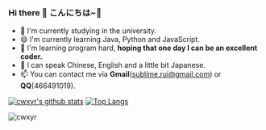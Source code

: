 ### Hi there 👋 こんにちは~🎈

<!--
**cwxyr/cwxyr** is a ✨ _special_ ✨ repository because its `README.md` (this file) appears on your GitHub profile.

Here are some ideas to get you started:

![profile](https://cdn2.sublimerui.top/2020/12/09/b7a9d6d2df001.jpeg)
![profile](https://cdn2.sublimerui.top/2020/10/11/00ed4f7376d3b.png)
-->

- 🔭 I'm currently studying in the university.
- 😄 I'm currently learning Java, Python and JavaScript.
- 🍗 I'm learning program hard, **hoping that one day I can be an excellent coder.**
- 💬 I can speak Chinese, English and a little bit Japanese.
- 📫 You can contact me via **Gmail**(sublime.rui@gmail.com) or **QQ**(466491019).

[![cwxyr's github stats](https://github-readme-stats.vercel.app/api?username=cwxyr&hide_title=true)](https://github.com/anuraghazra/github-readme-stats)
[![Top Langs](https://github-readme-stats.vercel.app/api/top-langs/?username=cwxyr&layout=compact)](https://github.com/anuraghazra/github-readme-stats)

![cwxyr](https://count.getloli.com/get/@cwxyr)

<!--
[![cwxyr's github stats](https://github-readme-stats.vercel.app/api?username=cwxyr)](https://github.com/cwxyr/github-readme-stats)
- 👯 I’m looking to collaborate on ...
- 🤔 I’m looking for help with ...
- 💬 Ask me about ...
- 📫 How to reach me: ...
- 😄 Pronouns: ...
- ⚡ Fun fact: ...
-->
